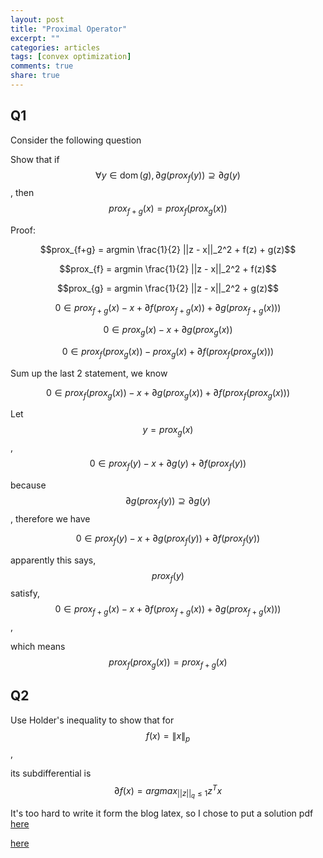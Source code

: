 ```yaml
---
layout: post
title: "Proximal Operator"
excerpt: ""
categories: articles
tags: [convex optimization]
comments: true
share: true
---
```

## Q1  

Consider the following question

Show that if $$\forall y \in \operatorname{dom}(g), \partial g(prox_f (y)) \supseteq \partial g(y)$$, then $$ prox_{f+g}(x) = prox_{f}(prox_{g}(x))$$


Proof:  

$$prox_{f+g} = argmin \frac{1}{2} ||z - x||_2^2 + f(z) + g(z)$$  

$$prox_{f} = argmin \frac{1}{2} ||z - x||_2^2 + f(z)$$

$$prox_{g} = argmin \frac{1}{2} ||z - x||_2^2 + g(z)$$

$$0 \in prox_{f+g}(x) - x + \partial f(prox_{f+g}(x)) + \partial g(prox_{f+g}(x)))$$

$$0 \in prox_{g}(x) - x + \partial g(prox_g(x))$$

$$0 \in prox_f(prox_g(x)) - prox_g(x) + \partial f(prox_f(prox_g(x)))$$

Sum up the last 2 statement, we know  

$$0 \in prox_f(prox_g(x)) - x + \partial g(prox_g(x)) + \partial f(prox_f(prox_g(x)))$$

Let $$y = prox_g(x)$$, $$0 \in prox_f(y) - x + \partial g(y) + \partial f(prox_f(y))$$

because $$\partial g(prox_f (y)) \supseteq \partial g(y)$$, therefore we have

 $$0 \in prox_f(y) - x + \partial g(prox_f (y)) + \partial f(prox_f(y))$$
 
 apparently this says, $$prox_f(y)$$ satisfy, $$0 \in prox_{f+g}(x) - x + \partial f(prox_{f+g}(x)) + \partial g(prox_{f+g}(x)))$$,
 
 which means $$prox_f(prox_g(x)) = prox_{f+g}(x)$$
 
 
## Q2  

Use Holder's inequality to show that for $$f(x)=\|x\|_p$$, 

its subdifferential is $$\partial f(x) = argmax_{||z||_q \leq 1} z^T x$$
              
It's too hard to write it form the blog latex, so I chose to put a solution pdf [here](https://github.com/ryanyuan42/ryanyuan42.github.io/blob/master/assets/convex_opt_hw2.pdf)

<a href="https://github.com/ryanyuan42/ryanyuan42.github.io/blob/master/assets/convex_opt_hw2.pdf" target="_blank">here</a>
